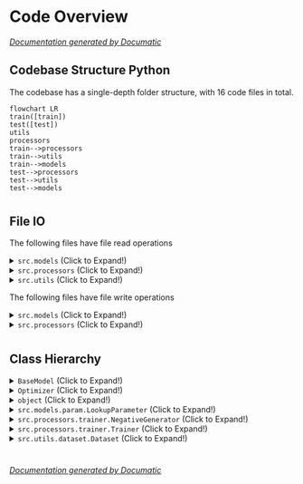 # Code Overview

[_Documentation generated by Documatic_](https://www.documatic.com)

<!---Documatic-section-Codebase Structure Python-start--->
## Codebase Structure Python

The codebase has a single-depth folder structure,
                with 16 code files in total.

<!---Documatic-block-system_architecture-start--->
```mermaid
flowchart LR
train([train])
test([test])
utils
processors
train-->processors
train-->utils
train-->models
test-->processors
test-->utils
test-->models
```
<!---Documatic-block-system_architecture-end--->

# #
<!---Documatic-section-Codebase Structure Python-end--->

<!---Documatic-section-File IO-start--->
## File IO

<!---Documatic-block-file_io-start--->
The following files have file read operations

<!---Documatic-block-src.models-start--->
<details>
	<summary><code>src.models</code> (Click to Expand!)</summary>

* src.models.base_model
</details>
<!---Documatic-block-src.models-end--->

<!---Documatic-block-src.processors-start--->
<details>
	<summary><code>src.processors</code> (Click to Expand!)</summary>

* src.processors.optimizer
</details>
<!---Documatic-block-src.processors-end--->

<!---Documatic-block-src.utils-start--->
<details>
	<summary><code>src.utils</code> (Click to Expand!)</summary>

* src.utils.dataset
</details>
<!---Documatic-block-src.utils-end--->

The following files have file write operations

<!---Documatic-block-src.models-start--->
<details>
	<summary><code>src.models</code> (Click to Expand!)</summary>

* src.models.base_model
</details>
<!---Documatic-block-src.models-end--->

<!---Documatic-block-src.processors-start--->
<details>
	<summary><code>src.processors</code> (Click to Expand!)</summary>

* src.processors.optimizer
</details>
<!---Documatic-block-src.processors-end--->
<!---Documatic-block-file_io-end--->

# #
<!---Documatic-section-File IO-end--->

<!---Documatic-section-Class Hierarchy-start--->
## Class Hierarchy

<!---Documatic-block-BaseModel-start--->
<details>
	<summary><code>BaseModel</code> (Click to Expand!)</summary>

* src.models.distmult.DistMult
</details>
<!---Documatic-block-BaseModel-end--->

<!---Documatic-block-Optimizer-start--->
<details>
	<summary><code>Optimizer</code> (Click to Expand!)</summary>

* src.processors.optimizer.Adagrad
* src.processors.optimizer.SGD
</details>
<!---Documatic-block-Optimizer-end--->

<!---Documatic-block-object-start--->
<details>
	<summary><code>object</code> (Click to Expand!)</summary>

* src.processors.trainer.NegativeGenerator
* src.processors.trainer.Trainer
* src.utils.dataset.Dataset
* src.utils.dataset.Vocab
* src.utils.graph.TensorTypeGraph
</details>
<!---Documatic-block-object-end--->

<!---Documatic-block-src.models.param.LookupParameter-start--->
<details>
	<summary><code>src.models.param.LookupParameter</code> (Click to Expand!)</summary>

* src.models.param.LookupParameter
</details>
<!---Documatic-block-src.models.param.LookupParameter-end--->

<!---Documatic-block-src.processors.trainer.NegativeGenerator-start--->
<details>
	<summary><code>src.processors.trainer.NegativeGenerator</code> (Click to Expand!)</summary>

* src.processors.trainer.UniformNegativeGenerator
</details>
<!---Documatic-block-src.processors.trainer.NegativeGenerator-end--->

<!---Documatic-block-src.processors.trainer.Trainer-start--->
<details>
	<summary><code>src.processors.trainer.Trainer</code> (Click to Expand!)</summary>

* src.processors.trainer.PairwiseTrainer
* src.processors.trainer.SingleTrainer
</details>
<!---Documatic-block-src.processors.trainer.Trainer-end--->

<!---Documatic-block-src.utils.dataset.Dataset-start--->
<details>
	<summary><code>src.utils.dataset.Dataset</code> (Click to Expand!)</summary>

* src.utils.dataset.TripletDataset
</details>
<!---Documatic-block-src.utils.dataset.Dataset-end--->

# #
<!---Documatic-section-Class Hierarchy-end--->

[_Documentation generated by Documatic_](https://www.documatic.com)